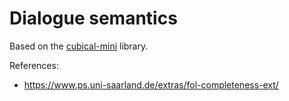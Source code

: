 # Dialogue semantics

Based on the [cubical-mini](https://github.com/cmcmA20/cubical-mini/) library.

References:

* https://www.ps.uni-saarland.de/extras/fol-completeness-ext/